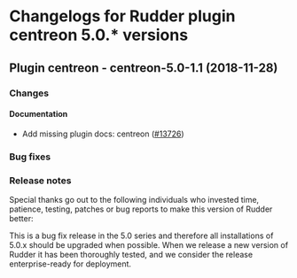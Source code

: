 # Changelogs for Rudder plugin centreon 5.0.\* versions

## <a name="centreon-5.0-1.1" > </a> Plugin centreon - centreon-5.0-1.1 (2018-11-28)

### Changes

#### Documentation

  - Add missing plugin docs: centreon
    ([\#13726](https://issues.rudder.io/issues/13726))

### Bug fixes

### Release notes

Special thanks go out to the following individuals who invested time, patience, testing, patches or bug reports to make this version of Rudder better:


This is a bug fix release in the 5.0 series and therefore all installations of 5.0.x should be upgraded when possible. When we release a new version of Rudder it has been thoroughly tested, and we consider the release enterprise-ready for deployment.

